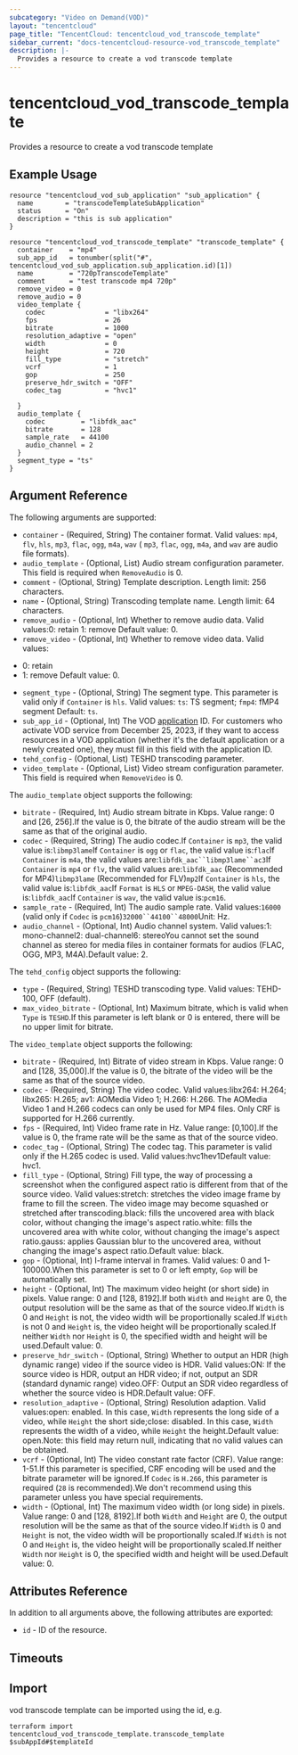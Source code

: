 ```yaml
---
subcategory: "Video on Demand(VOD)"
layout: "tencentcloud"
page_title: "TencentCloud: tencentcloud_vod_transcode_template"
sidebar_current: "docs-tencentcloud-resource-vod_transcode_template"
description: |-
  Provides a resource to create a vod transcode template
---
```


# tencentcloud_vod_transcode_template

Provides a resource to create a vod transcode template

## Example Usage

```hcl
resource "tencentcloud_vod_sub_application" "sub_application" {
  name        = "transcodeTemplateSubApplication"
  status      = "On"
  description = "this is sub application"
}

resource "tencentcloud_vod_transcode_template" "transcode_template" {
  container    = "mp4"
  sub_app_id   = tonumber(split("#", tencentcloud_vod_sub_application.sub_application.id)[1])
  name         = "720pTranscodeTemplate"
  comment      = "test transcode mp4 720p"
  remove_video = 0
  remove_audio = 0
  video_template {
    codec               = "libx264"
    fps                 = 26
    bitrate             = 1000
    resolution_adaptive = "open"
    width               = 0
    height              = 720
    fill_type           = "stretch"
    vcrf                = 1
    gop                 = 250
    preserve_hdr_switch = "OFF"
    codec_tag           = "hvc1"

  }
  audio_template {
    codec         = "libfdk_aac"
    bitrate       = 128
    sample_rate   = 44100
    audio_channel = 2
  }
  segment_type = "ts"
}
```

## Argument Reference

The following arguments are supported:

* `container` - (Required, String) The container format. Valid values: `mp4`, `flv`, `hls`, `mp3`, `flac`, `ogg`, `m4a`, `wav` ( `mp3`, `flac`, `ogg`, `m4a`, and `wav` are audio file formats).
* `audio_template` - (Optional, List) Audio stream configuration parameter. This field is required when `RemoveAudio` is 0.
* `comment` - (Optional, String) Template description. Length limit: 256 characters.
* `name` - (Optional, String) Transcoding template name. Length limit: 64 characters.
* `remove_audio` - (Optional, Int) Whether to remove audio data. Valid values:0: retain 1: remove Default value: 0.
* `remove_video` - (Optional, Int) Whether to remove video data. Valid values:
- 0: retain
- 1: remove
Default value: 0.
* `segment_type` - (Optional, String) The segment type. This parameter is valid only if `Container` is `hls`. Valid values: `ts`: TS segment; `fmp4`: fMP4 segment Default: `ts`.
* `sub_app_id` - (Optional, Int) The VOD [application](https://intl.cloud.tencent.com/document/product/266/14574) ID. For customers who activate VOD service from December 25, 2023, if they want to access resources in a VOD application (whether it's the default application or a newly created one), they must fill in this field with the application ID.
* `tehd_config` - (Optional, List) TESHD transcoding parameter.
* `video_template` - (Optional, List) Video stream configuration parameter. This field is required when `RemoveVideo` is 0.

The `audio_template` object supports the following:

* `bitrate` - (Required, Int) Audio stream bitrate in Kbps. Value range: 0 and [26, 256].If the value is 0, the bitrate of the audio stream will be the same as that of the original audio.
* `codec` - (Required, String) The audio codec.If `Container` is `mp3`, the valid value is:`libmp3lame`If `Container` is `ogg` or `flac`, the valid value is:`flac`If `Container` is `m4a`, the valid values are:`libfdk_aac``libmp3lame``ac3`If `Container` is `mp4` or `flv`, the valid values are:`libfdk_aac` (Recommended for MP4)`libmp3lame` (Recommended for FLV)`mp2`If `Container` is `hls`, the valid value is:`libfdk_aac`If `Format` is `HLS` or `MPEG-DASH`, the valid value is:`libfdk_aac`If `Container` is `wav`, the valid value is:`pcm16`.
* `sample_rate` - (Required, Int) The audio sample rate. Valid values:`16000` (valid only if `Codec` is `pcm16`)`32000``44100``48000`Unit: Hz.
* `audio_channel` - (Optional, Int) Audio channel system. Valid values:1: mono-channel2: dual-channel6: stereoYou cannot set the sound channel as stereo for media files in container formats for audios (FLAC, OGG, MP3, M4A).Default value: 2.

The `tehd_config` object supports the following:

* `type` - (Required, String) TESHD transcoding type. Valid values: TEHD-100, OFF (default).
* `max_video_bitrate` - (Optional, Int) Maximum bitrate, which is valid when `Type` is `TESHD`.If this parameter is left blank or 0 is entered, there will be no upper limit for bitrate.

The `video_template` object supports the following:

* `bitrate` - (Required, Int) Bitrate of video stream in Kbps. Value range: 0 and [128, 35,000].If the value is 0, the bitrate of the video will be the same as that of the source video.
* `codec` - (Required, String) The video codec. Valid values:libx264: H.264; libx265: H.265; av1: AOMedia Video 1; H.266: H.266. The AOMedia Video 1 and H.266 codecs can only be used for MP4 files. Only CRF is supported for H.266 currently.
* `fps` - (Required, Int) Video frame rate in Hz. Value range: [0,100].If the value is 0, the frame rate will be the same as that of the source video.
* `codec_tag` - (Optional, String) The codec tag. This parameter is valid only if the H.265 codec is used. Valid values:hvc1hev1Default value: hvc1.
* `fill_type` - (Optional, String) Fill type, the way of processing a screenshot when the configured aspect ratio is different from that of the source video. Valid values:stretch: stretches the video image frame by frame to fill the screen. The video image may become squashed or stretched after transcoding.black: fills the uncovered area with black color, without changing the image&#39;s aspect ratio.white: fills the uncovered area with white color, without changing the image&#39;s aspect ratio.gauss: applies Gaussian blur to the uncovered area, without changing the image&#39;s aspect ratio.Default value: black.
* `gop` - (Optional, Int) I-frame interval in frames. Valid values: 0 and 1-100000.When this parameter is set to 0 or left empty, `Gop` will be automatically set.
* `height` - (Optional, Int) The maximum video height (or short side) in pixels. Value range: 0 and [128, 8192].If both `Width` and `Height` are 0, the output resolution will be the same as that of the source video.If `Width` is 0 and `Height` is not, the video width will be proportionally scaled.If `Width` is not 0 and `Height` is, the video height will be proportionally scaled.If neither `Width` nor `Height` is 0, the specified width and height will be used.Default value: 0.
* `preserve_hdr_switch` - (Optional, String) Whether to output an HDR (high dynamic range) video if the source video is HDR. Valid values:ON: If the source video is HDR, output an HDR video; if not, output an SDR (standard dynamic range) video.OFF: Output an SDR video regardless of whether the source video is HDR.Default value: OFF.
* `resolution_adaptive` - (Optional, String) Resolution adaption. Valid values:open: enabled. In this case, `Width` represents the long side of a video, while `Height` the short side;close: disabled. In this case, `Width` represents the width of a video, while `Height` the height.Default value: open.Note: this field may return null, indicating that no valid values can be obtained.
* `vcrf` - (Optional, Int) The video constant rate factor (CRF). Value range: 1-51.If this parameter is specified, CRF encoding will be used and the bitrate parameter will be ignored.If `Codec` is `H.266`, this parameter is required (`28` is recommended).We don't recommend using this parameter unless you have special requirements.
* `width` - (Optional, Int) The maximum video width (or long side) in pixels. Value range: 0 and [128, 8192].If both `Width` and `Height` are 0, the output resolution will be the same as that of the source video.If `Width` is 0 and `Height` is not, the video width will be proportionally scaled.If `Width` is not 0 and `Height` is, the video height will be proportionally scaled.If neither `Width` nor `Height` is 0, the specified width and height will be used.Default value: 0.

## Attributes Reference

In addition to all arguments above, the following attributes are exported:

* `id` - ID of the resource.



## Timeouts

<no value>


## Import

vod transcode template can be imported using the id, e.g.

```
terraform import tencentcloud_vod_transcode_template.transcode_template $subAppId#$templateId
```

